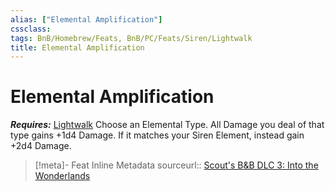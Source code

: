 ```yaml
---
alias: ["Elemental Amplification"]
cssclass: 
tags: BnB/Homebrew/Feats, BnB/PC/Feats/Siren/Lightwalk
title: Elemental Amplification
---
```


# Elemental Amplification
***Requires:*** [Lightwalk](../../../../60-Wyrmscriber/Gamemaster/Mechanics/Classes/Siren/Lightwalk.md)
Choose an Elemental Type.
All Damage you deal of that type gains +1d4 Damage.
If it matches your Siren Element, instead gain +2d4 Damage.

> [!meta]- Feat Inline Metadata
> sourceurl:: [Scout's B&B DLC 3: Into the Wonderlands](https://docs.google.com/document/d/1MLOgrWwcLNTnP9PuXrKiLImy7SUh4hXO8arVUAlmdp0/edit)
